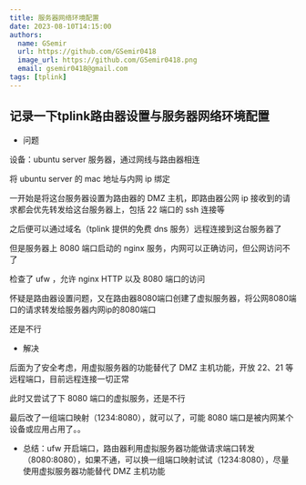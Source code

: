 ```yaml
---
title: 服务器网络环境配置
date: 2023-08-10T14:15:00
authors:
  name: GSemir
  url: https://github.com/GSemir0418
  image_url: https://github.com/GSemir0418.png
  email: gsemir0418@gmail.com
tags: [tplink]
---
```


## 记录一下tplink路由器设置与服务器网络环境配置

- 问题

设备：ubuntu server 服务器，通过网线与路由器相连

将 ubuntu server 的 mac 地址与内网 ip 绑定

一开始是将这台服务器设置为路由器的 DMZ 主机，即路由器公网 ip 接收到的请求都会优先转发给这台服务器上，包括 22 端口的 ssh 连接等

之后便可以通过域名（tplink 提供的免费 dns 服务）远程连接到这台服务器了

但是服务器上 8080 端口启动的 nginx 服务，内网可以正确访问，但公网访问不了

检查了 ufw ，允许 nginx HTTP 以及 8080 端口的访问

怀疑是路由器设置问题，又在路由器8080端口创建了虚拟服务器，将公网8080端口的请求转发给服务器内网ip的8080端口

还是不行

- 解决

后面为了安全考虑，用虚拟服务器的功能替代了 DMZ 主机功能，开放 22、21 等远程端口，目前远程连接一切正常

此时又尝试了下 8080 端口的虚拟服务，还是不行

最后改了一组端口映射（1234:8080），就可以了，可能 8080 端口是被内网某个设备或应用占用了。。

- 总结：ufw 开启端口，路由器利用虚拟服务器功能做请求端口转发（8080:8080），如果不通，可以换一组端口映射试试（1234:8080），尽量使用虚拟服务器功能替代 DMZ 主机功能